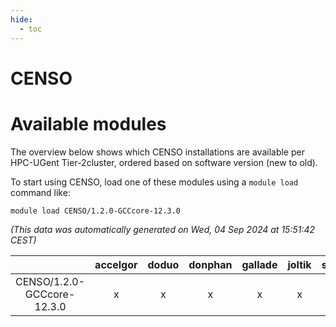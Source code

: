 ```yaml
---
hide:
  - toc
---
```


CENSO
=====

# Available modules


The overview below shows which CENSO installations are available per HPC-UGent Tier-2cluster, ordered based on software version (new to old).

To start using CENSO, load one of these modules using a `module load` command like:

```shell
module load CENSO/1.2.0-GCCcore-12.3.0
```

*(This data was automatically generated on Wed, 04 Sep 2024 at 15:51:42 CEST)*  

| |accelgor|doduo|donphan|gallade|joltik|shinx|skitty|
| :---: | :---: | :---: | :---: | :---: | :---: | :---: | :---: |
|CENSO/1.2.0-GCCcore-12.3.0|x|x|x|x|x|-|x|
